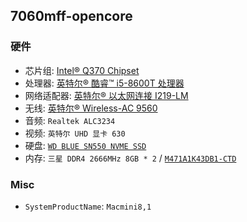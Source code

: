 ## 7060mff-opencore


### 硬件

* 芯片组: [Intel® Q370 Chipset](https://ark.intel.com/content/www/cn/zh/ark/products/133282/intel-q370-chipset.html)
* 处理器: [英特尔® 酷睿™ i5-8600T 处理器](https://ark.intel.com/content/www/cn/zh/ark/products/129938/intel-core-i5-8600t-processor-9m-cache-up-to-3-70-ghz.html)
* 网络适配器: [英特尔® 以太网连接 I219-LM](https://ark.intel.com/content/www/cn/zh/ark/products/82185/intel-ethernet-connection-i219-lm.html)
* 无线: [英特尔® Wireless-AC 9560](https://ark.intel.com/content/www/cn/zh/ark/products/99446/intel-wireless-ac-9560.html)
* 音频: `Realtek ALC3234`
* 视频: `英特尔 UHD 显卡 630`
* 硬盘: [`WD BLUE SN550 NVME SSD`](https://support-cn.wd.com/app/products/product-detail/p/1555)
* 内存: `三星 DDR4 2666MHz 8GB * 2` / [`M471A1K43DB1-CTD`](https://www.samsung.com/semiconductor/cn/dram/module/M471A1K43DB1-CTD/)



### Misc

* `SystemProductName`: `Macmini8,1`
